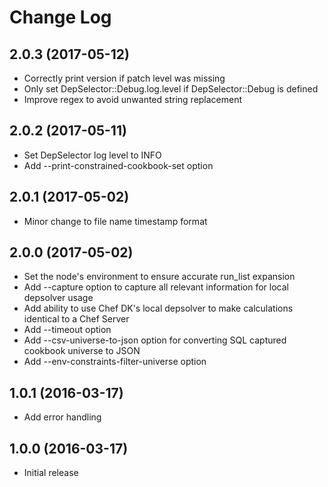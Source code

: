 # Change Log

## 2.0.3 (2017-05-12)

* Correctly print version if patch level was missing
* Only set DepSelector::Debug.log.level if DepSelector::Debug is defined
* Improve regex to avoid unwanted string replacement

## 2.0.2 (2017-05-11)

* Set DepSelector log level to INFO
* Add --print-constrained-cookbook-set option

## 2.0.1 (2017-05-02)

* Minor change to file name timestamp format

## 2.0.0 (2017-05-02)

* Set the node's environment to ensure accurate run_list expansion
* Add --capture option to capture all relevant information for local depsolver usage
* Add ability to use Chef DK's local depsolver to make calculations identical to a Chef Server
* Add --timeout option
* Add --csv-universe-to-json option for converting SQL captured cookbook universe to JSON
* Add --env-constraints-filter-universe option

## 1.0.1 (2016-03-17)

* Add error handling

## 1.0.0 (2016-03-17)

* Initial release

